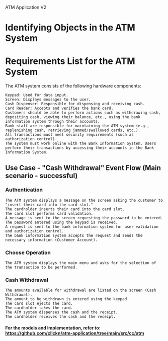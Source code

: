 ATM Application V2

# Identifying Objects in the ATM System

# Requirements List for the ATM System

The ATM system consists of the following hardware components:

    Keypad: Used for data input.
    Screen: Displays messages to the user.
    Cash Dispenser: Responsible for dispensing and receiving cash.
    Card Reader: Accepts and verifies the bank card.
    Customers should be able to perform actions such as withdrawing cash, depositing cash, viewing their balance, etc., using the bank information system through their accounts.
    Bank staff are responsible for maintaining the ATM system (e.g., replenishing cash, retrieving jammed/swallowed cards, etc.).
    All transactions must meet security requirements (such as authorization control).
    The system must work online with the Bank Information System. Users perform their transactions by accessing their accounts in the Bank Information System.

## Use Case - "Cash Withdrawal" Event Flow (Main scenario - successful)

### Authentication  
    The ATM system displays a message on the screen asking the customer to "insert their card into the card slot."
    The cardholder inserts their card into the card slot.
    The card slot performs card validation.
    A message is sent to the screen requesting the password to be entered.
    The password entered using the keypad is received.
    A request is sent to the bank information system for user validation and authorization control.
    The bank information system accepts the request and sends the necessary information (Customer Account).
### Choose Operation
    The ATM system displays the main menu and asks for the selection of the transaction to be performed.
### Cash Withdrawal
    The amounts available for withdrawal are listed on the screen (Cash Withdrawal).
    The amount to be withdrawn is entered using the keypad.
    The card slot ejects the card.
    The cardholder takes the card.
    The ATM system dispenses the cash and the receipt.
    The cardholder receives the cash and the receipt.

#### For the models and Implementation, refer to: https://github.com/cllckn/atm-application/tree/main/src/cc/atm
